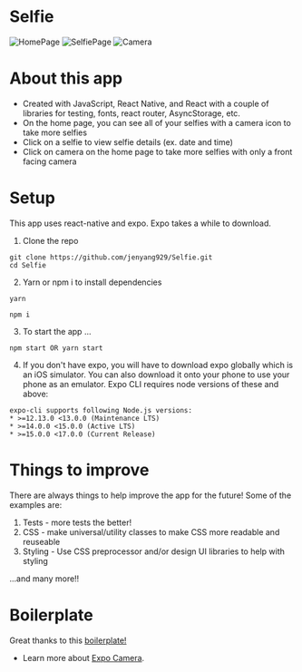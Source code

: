 # Selfie

![HomePage](./SelfieImages/homepage.png)
![SelfiePage](./SelfieImages/selfiepage.png)
![Camera](./SelfieImages/camera.png)

# About this app

- Created with JavaScript, React Native, and React with a couple of libraries for testing, fonts, react router, AsyncStorage, etc.
- On the home page, you can see all of your selfies with a camera icon to take more selfies
- Click on a selfie to view selfie details (ex. date and time)
- Click on camera on the home page to take more selfies with only a front facing camera

# Setup

This app uses react-native and expo. Expo takes a while to download. 

1. Clone the repo
```
git clone https://github.com/jenyang929/Selfie.git
cd Selfie
```

2. Yarn or npm i to install dependencies
```
yarn
```

```
npm i
```

3. To start the app ... 
```
npm start OR yarn start
```

4. If you don't have expo, you will have to download expo globally which is an iOS simulator. You can also download it onto your phone to use your phone as an emulator. Expo CLI requires node versions of these and above:
```
expo-cli supports following Node.js versions:
* >=12.13.0 <13.0.0 (Maintenance LTS)
* >=14.0.0 <15.0.0 (Active LTS)
* >=15.0.0 <17.0.0 (Current Release)
```

# Things to improve

There are always things to help improve the app for the future! Some of the examples are:

1. Tests - more tests the better!
2. CSS - make universal/utility classes to make CSS more readable and reuseable
3. Styling - Use CSS preprocessor and/or design UI libraries to help with styling

...and many more!!

# Boilerplate

Great thanks to this <a href="https://github.com/expo/create-react-native-app">boilerplate!</a>

- Learn more about [Expo Camera](https://docs.expo.dev/versions/latest/sdk/camera).
